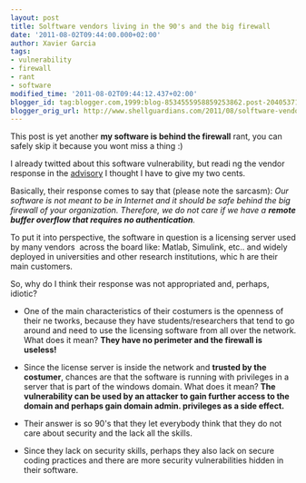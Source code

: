```yaml
---
layout: post
title: Solftware vendors living in the 90's and the big firewall
date: '2011-08-02T09:44:00.000+02:00'
author: Xavier Garcia
tags:
- vulnerability
- firewall
- rant
- software
modified_time: '2011-08-02T09:44:12.437+02:00'
blogger_id: tag:blogger.com,1999:blog-8534555958859253862.post-2040537194247605138
blogger_orig_url: http://www.shellguardians.com/2011/08/solftware-vendors-living-in-90s-and-big.html
---
```

This post is yet another **my software is behind the firewall** rant, you can safely skip it because you wont miss a thing :)

I already twitted about this software vulnerability, but readi ng the vendor response in the [advisory](http://www.zerodayinitiative.com/advisories/ZDI-11-244/) I thought I have to give my two cents.

Basically, their response comes to say that (please note the sarcasm):
_Our software is not meant to be in Internet and it should be safe behind the big firewall of your organization. Therefore, we do not care if we have a **remote buffer overflow that requires no authentication**._

To put it into perspective, the software in question is a licensing server used by many vendors  across the board like: Matlab, Simulink, etc.. and widely deployed in universities and other research institutions, whic h are their main customers.

So, why do I think their response was not appropriated and, perhaps, idiotic?


* One of the main characteristics of their costumers is the openness of their ne tworks, because they have students/researchers that tend to go around and need to use the licensing software from all over the network. What does it mean? **They have no perimeter and the firewall is useless!**

* Since the license server is inside the network and **trusted by the costumer**, chances are that the software is running with privileges in a server that is part of the windows domain. What does it mean? **The vulnerability can be used by an attacker to gain further access to the domain and perhaps gain domain admin. privileges as a side effect.**

* Their answer is so 90's that they let everybody think that they do not care about security and the lack all the skills.

* Since they lack on security skills, perhaps they also lack on secure coding practices and there are more security vulnerabilities hidden in their software.
